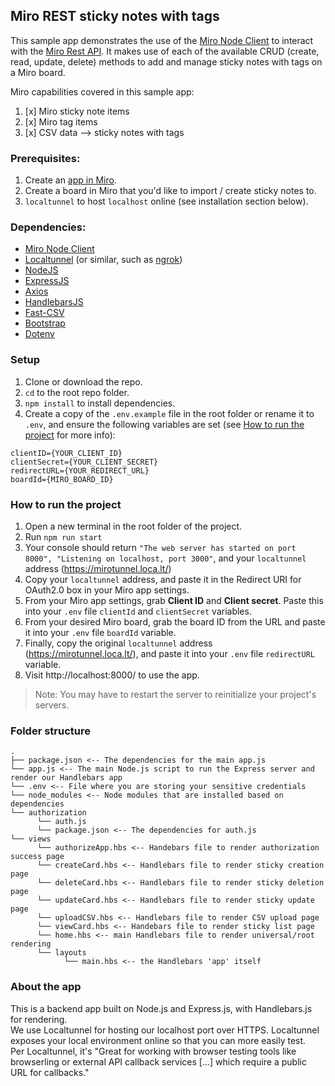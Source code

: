 ## Miro REST sticky notes with tags

This sample app demonstrates the use of the [Miro Node Client](https://www.npmjs.com/package/@mirohq/miro-node) to interact with the [Miro Rest API](https://developers.miro.com/reference/api-reference). It makes use of each of the available CRUD (create, read, update, delete) methods to add and manage sticky notes with tags on a Miro board.

Miro capabilities covered in this sample app:

1. [x] Miro sticky note items
2. [x] Miro tag items
3. [x] CSV data —> sticky notes with tags

### Prerequisites:

1. Create an [app in Miro](https://miro.com/app/settings/user-profile/apps).
2. Create a board in Miro that you'd like to import / create sticky notes to.
3. `localtunnel` to host `localhost` online (see installation section below).

### Dependencies:

- [Miro Node Client](https://www.npmjs.com/package/@mirohq/miro-node)
- [Localtunnel](https://github.com/localtunnel/localtunnel) (or similar, such as [ngrok](https://ngrok.com/download))
- [NodeJS](https://nodejs.org/en/download/)
- [ExpressJS](https://expressjs.com/en/starter/installing.html)
- [Axios](https://www.npmjs.com/package/axios)
- [HandlebarsJS](https://handlebarsjs.com/)
- [Fast-CSV](https://www.npmjs.com/package/fast-csv)
- [Bootstrap](https://www.npmjs.com/package/bootstrap)
- [Dotenv](https://www.npmjs.com/package/dotenv)

### Setup

1. Clone or download the repo.
2. `cd` to the root repo folder.
3. `npm install` to install dependencies.
4. Create a copy of the `.env.example` file in the root folder or rename it to `.env`, and ensure the following variables are set (see [How to run the project](#how-to-run-the-project) for more info):

```
clientID={YOUR_CLIENT_ID}
clientSecret={YOUR_CLIENT_SECRET}
redirectURL={YOUR_REDIRECT_URL}
boardId={MIRO_BOARD_ID}
```

### How to run the project

1. Open a new terminal in the root folder of the project.
1. Run `npm run start`
1. Your console should return `"The web server has started on port 8000", "Listening on localhost, port 3000"`, and your `localtunnel` address (https://mirotunnel.loca.lt/)
1. Copy your `localtunnel` address, and paste it in the Redirect URI for OAuth2.0 box in your Miro app settings.
1. From your Miro app settings, grab **Client ID** and **Client secret**. Paste this into your `.env` file `clientId` and `clientSecret` variables.
1. From your desired Miro board, grab the board ID from the URL and paste it into your `.env` file `boardId` variable.
1. Finally, copy the original `localtunnel` address (https://mirotunnel.loca.lt/), and paste it into your `.env` file `redirectURL` variable.
1. Visit http://localhost:8000/ to use the app.

> Note: You may have to restart the server to reinitialize your project's servers.

### Folder structure

```
.
├── package.json <-- The dependencies for the main app.js
└── app.js <-- The main Node.js script to run the Express server and render our Handlebars app
└── .env <-- File where you are storing your sensitive credentials
└── node_modules <-- Node modules that are installed based on dependencies
└── authorization
      └── auth.js
      └── package.json <-- The dependencies for auth.js
└── views
      └── authorizeApp.hbs <-- Handebars file to render authorization success page
      └── createCard.hbs <-- Handlebars file to render sticky creation page
      └── deleteCard.hbs <-- Handlebars file to render sticky deletion page
      └── updateCard.hbs <-- Handlebars file to render sticky update page
      └── uploadCSV.hbs <-- Handlebars file to render CSV upload page
      └── viewCard.hbs <-- Handebars file to render sticky list page
      └── home.hbs <-- main Handlebars file to render universal/root rendering
      └── layouts
            └── main.hbs <-- the Handlebars 'app' itself

```

### About the app

This is a backend app built on Node.js and Express.js, with Handlebars.js for rendering.\
We use Localtunnel for hosting our localhost port over HTTPS. Localtunnel exposes your local environment online so that you can more easily test. \
Per Localtunnel, it's "Great for working with browser testing tools like browserling or external API callback services [...] which require a public URL for callbacks."
